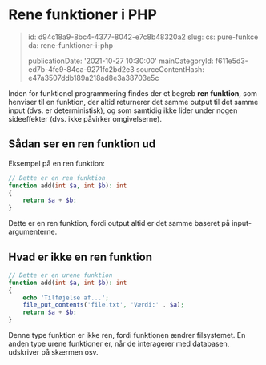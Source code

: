 Rene funktioner i PHP
=====================

> id: d94c18a9-8bc4-4377-8042-e7c8b48320a2
> slug:
> 	cs: pure-funkce
> 	da: rene-funktioner-i-php
> 
> publicationDate: '2021-10-27 10:30:00'
> mainCategoryId: f611e5d3-ed7b-4fe9-84ca-9271fc2bd2e3
> sourceContentHash: e47a3507ddb189a218ad8e3a38703e5c

Inden for funktionel programmering findes der et begreb **ren funktion**, som henviser til en funktion, der altid returnerer det samme output til det samme input (dvs. er deterministisk), og som samtidig ikke lider under nogen sideeffekter (dvs. ikke påvirker omgivelserne).

Sådan ser en ren funktion ud
----------------------

Eksempel på en ren funktion:

```php
// Dette er en ren funktion
function add(int $a, int $b): int
{
	return $a + $b;
}
```

Dette er en ren funktion, fordi output altid er det samme baseret på input-argumenterne.

Hvad er ikke en ren funktion
-------------------

```php
// Dette er en urene funktion
function add(int $a, int $b): int
{
	echo 'Tilføjelse af...';
	file_put_contents('file.txt', 'Værdi:' . $a);
	return $a + $b;
}
```

Denne type funktion er ikke ren, fordi funktionen ændrer filsystemet. En anden type urene funktioner er, når de interagerer med databasen, udskriver på skærmen osv.
